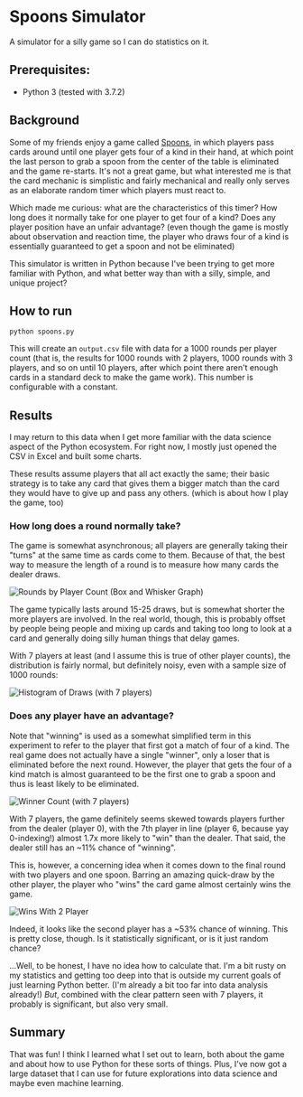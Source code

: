 # Spoons Simulator

A simulator for a silly game so I can do statistics on it.

## Prerequisites:

* Python 3 (tested with 3.7.2)

## Background

Some of my friends enjoy a game called [Spoons](https://en.wikipedia.org/wiki/Spoons), in which players pass cards around until one player gets four of a kind in their hand, at which point the last person to grab a spoon from the center of the table is eliminated and the game re-starts. It's not a great game, but what interested me is that the card mechanic is simplistic and fairly mechanical and really only serves as an elaborate random timer which players must react to. 

Which made me curious: what are the characteristics of this timer? How long does it normally take for one player to get four of a kind? Does any player position have an unfair advantage? (even though the game is mostly about observation and reaction time, the player who draws four of a kind is essentially guaranteed to get a spoon and not be eliminated)

This simulator is written in Python because I've been trying to get more familiar with Python, and what better way than with a silly, simple, and unique project?

## How to run 

```python spoons.py```

This will create an `output.csv` file with data for a 1000 rounds per player count (that is, the results for 1000 rounds with 2 players, 1000 rounds with 3 players, and so on until 10 players, after which point there aren't enough cards in a standard deck to make the game work). This number is configurable with a constant.

## Results

I may return to this data when I get more familiar with the data science aspect of the Python ecosystem. For right now, I mostly just opened the CSV in Excel and built some charts.

These results assume players that all act exactly the same; their basic strategy is to take any card that gives them a bigger match than the card they would have to give up and pass any others. (which is about how I play the game, too)

### How long does a round normally take?

The game is somewhat asynchronous; all players are generally taking their "turns" at the same time as cards come to them. Because of that, the best way to measure the length of a round is to measure how many cards the dealer draws.

![Rounds by Player Count (Box and Whisker Graph)](./graphs/rounds-by-player-count.png)

The game typically lasts around 15-25 draws, but is somewhat shorter the more players are involved. In the real world, though, this is probably offset by people being people and mixing up cards and taking too long to look at a card and generally doing silly human things that delay games.

With 7 players at least (and I assume this is true of other player counts), the distribution is fairly normal, but definitely noisy, even with a sample size of 1000 rounds:

![Histogram of Draws (with 7 players)](./graphs/draws-histogram.png)

### Does any player have an advantage?

Note that "winning" is used as a somewhat simplified term in this experiment to refer to the player that first got a match of four of a kind. The real game does not actually have a single "winner", only a loser that is eliminated before the next round. However, the player that gets the four of a kind match is almost guaranteed to be the first one to grab a spoon and thus is least likely to be eliminated.

![Winner Count (with 7 players)](./graphs/winner-count.png)

With 7 players, the game definitely seems skewed towards players further from the dealer (player 0), with the 7th player in line (player 6, because yay 0-indexing!) almost 1.7x more likely to "win" than the dealer. That said, the dealer still has an ~11% chance of "winning".

This is, however, a concerning idea when it comes down to the final round with two players and one spoon. Barring an amazing quick-draw by the other player, the player who "wins" the card game almost certainly wins the game.

![Wins With 2 Player](./graphs/two-player-wins.png)

Indeed, it looks like the second player has a ~53% chance of winning. This is pretty close, though. Is it statistically significant, or is it just random chance?

...Well, to be honest, I have no idea how to calculate that. I'm a bit rusty on my statistics and getting too deep into that is outside my current goals of just learning Python better. (I'm already a bit too far into data analysis already!) _But_, combined with the clear pattern seen with 7 players, it probably is significant, but also very small.

## Summary

That was fun! I think I learned what I set out to learn, both about the game and about how to use Python for these sorts of things. Plus, I've now got a large dataset that I can use for future explorations into data science and maybe even machine learning.